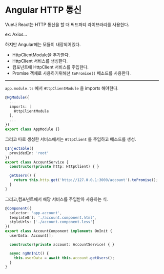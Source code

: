 # Angular HTTP 통신



Vue나 React는 HTTP 통신을 할 때 써드파티 라이브러리를 사용한다.

ex: Axios...

하지만 Angular에는 모듈이 내장되어있다.

- HttpClientModule을 추가한다.
- HttpClient 서비스를 생성한다.
- 컴포넌트에 HttpClient 서비스를 주입한다.
- Promise 객체로 사용하기위해선 `toPromise()` 메소드를 사용한다.

---

`app.module.ts` 에서 `HttpClientModule` 을 imports 해야한다.

```typescript
@NgModule({
  ...
  imports: [
    HttpClientModule
  ],
  ...
})
export class AppModule {}
```



그리고 따로 생성한 서비스에서는 `HttpClient` 를 주입하고 메소드를 생성.

```typescript
@Injectable({
  providedIn: 'root'
})
export class AccountService {
  constructor(private http: HttpClient) { }

  getUsers() {
    return this.http.get('http://127.0.0.1:3000/account').toPromise();
  }
}
```



그리고,컴포넌트에서 해당 서비스를 주입받아 사용하는 식.

```typescript
@Component({
  selector: 'app-account',
  templateUrl: './account.component.html',
  styleUrls: ['./account.component.less']
})
export class AccountComponent implements OnInit {
  userData: Account[];

  constructor(private account: AccountService) { }

  async ngOnInit() {
    this.userData = await this.account.getUsers();
  }
}
```

